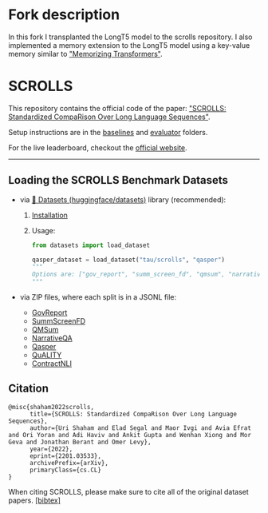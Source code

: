 # Fork description

In this fork I transplanted the LongT5 model to the scrolls repository. I also implemented a memory extension to the LongT5 model using a key-value memory similar to ["Memorizing Transformers"](https://arxiv.org/abs/2203.08913). 

# SCROLLS

This repository contains the official code of the paper: ["SCROLLS: Standardized CompaRison Over Long Language Sequences"](https://arxiv.org/abs/2201.03533).

Setup instructions are in the [baselines](https://github.com/tau-nlp/scrolls/tree/main/baselines)   and [evaluator](https://github.com/tau-nlp/scrolls/tree/main/evaluator)   folders. 

For the live leaderboard, checkout the [official website](https://scrolls-benchmark.com/). 

***
## Loading the SCROLLS Benchmark Datasets
- via [🤗 Datasets (huggingface/datasets)](https://github.com/huggingface/datasets) library (recommended):

    1. [Installation](https://github.com/huggingface/datasets#installation)
    2. Usage:

        ```python
        from datasets import load_dataset

        qasper_dataset = load_dataset("tau/scrolls", "qasper")
        """
        Options are: ["gov_report", "summ_screen_fd", "qmsum", "narrative_qa", "qasper", "quality", "contract_nli"]
        """
        ```
- via ZIP files, where each split is in a JSONL file:
  - [GovReport](https://scrolls-tau.s3.us-east-2.amazonaws.com/gov_report.zip)
  - [SummScreenFD](https://scrolls-tau.s3.us-east-2.amazonaws.com/summ_screen_fd.zip)
  - [QMSum](https://scrolls-tau.s3.us-east-2.amazonaws.com/qmsum.zip)
  - [NarrativeQA](https://scrolls-tau.s3.us-east-2.amazonaws.com/narrative_qa.zip)
  - [Qasper](https://scrolls-tau.s3.us-east-2.amazonaws.com/qasper.zip)
  - [QuALITY](https://scrolls-tau.s3.us-east-2.amazonaws.com/quality.zip)
  - [ContractNLI](https://scrolls-tau.s3.us-east-2.amazonaws.com/contract_nli.zip)


## Citation
```
@misc{shaham2022scrolls,
      title={SCROLLS: Standardized CompaRison Over Long Language Sequences}, 
      author={Uri Shaham and Elad Segal and Maor Ivgi and Avia Efrat and Ori Yoran and Adi Haviv and Ankit Gupta and Wenhan Xiong and Mor Geva and Jonathan Berant and Omer Levy},
      year={2022},
      eprint={2201.03533},
      archivePrefix={arXiv},
      primaryClass={cs.CL}
}
```
When citing SCROLLS, please make sure to cite all of the original dataset papers. [[bibtex]](https://scrolls-tau.s3.us-east-2.amazonaws.com/scrolls_datasets.bib)
